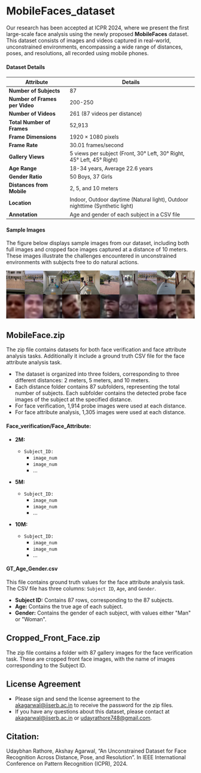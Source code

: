 # MobileFaces_dataset
Our research has been accepted at ICPR 2024, where we present the first large-scale face analysis using the newly proposed **MobileFaces** dataset. This dataset consists of images and videos captured in real-world, unconstrained environments, encompassing a wide range of distances, poses, and resolutions, all recorded using mobile phones.

#### Dataset Details

| **Attribute**               | **Details**                                         |
|-----------------------------|-----------------------------------------------------|
| **Number of Subjects**      | 87                                                  |
| **Number of Frames per Video** | 200-250                                            |
| **Number of Videos**        | 261 (87 videos per distance)                       |
| **Total Number of Frames**  | 52,913                                              |
| **Frame Dimensions**        | 1920 × 1080 pixels                                 |
| **Frame Rate**              | 30.01 frames/second                                |
| **Gallery Views**           | 5 views per subject (Front, 30° Left, 30° Right, 45° Left, 45° Right) |
| **Age Range**               | 18-34 years, Average 22.6 years                    |
| **Gender Ratio**            | 50 Boys, 37 Girls                                  |
| **Distances from Mobile**   | 2, 5, and 10 meters                                |
| **Location**                | Indoor, Outdoor daytime (Natural light), Outdoor nighttime (Synthetic light) |
| **Annotation**              | Age and gender of each subject in a CSV file       |

#### Sample Images

The figure below displays sample images from our dataset, including both full images and cropped face images captured at a distance of 10 meters. These images illustrate the challenges encountered in unconstrained environments with subjects free to do natural actions.

![Figure shows full images and cropped face images from our collected dataset reflect the challenges developed due to not only varying distances but also the subject being unconstrained in having natural actions.](Probe_Images_Samples_10m.png)

## MobileFace.zip

The zip file contains datasets for both face verification and face attribute analysis tasks. Additionally it include a ground truth CSV file for the face attribute analysis task.   
- The dataset is organized into three folders, corresponding to three different distances: 2 meters, 5 meters, and 10 meters.
- Each distance folder contains 87 subfolders, representing the total number of subjects. Each subfolder contains the detected probe face images of the subject at the specified distance.
- For face verification, 1,914 probe images were used at each distance.
- For face attribute analysis, 1,305 images were used at each distance.

#### Face_verification/Face_Attribute:

- **2M:** 
  - `Subject_ID:`
    - `image_num`
    - `image_num`
    - ...

- **5M:** 
  - `Subject_ID:`
    - `image_num`
    - `image_num`
    - ...

- **10M:** 
  - `Subject_ID:`
    - `image_num`
    - `image_num`
    - ...

#### GT_Age_Gender.csv
This file contains ground truth values for the face attribute analysis task. The CSV file has three columns: `Subject ID`, `Age`, and `Gender`.
- **Subject ID:** Contains 87 rows, corresponding to the 87 subjects.
- **Age:** Contains the true age of each subject.
- **Gender:** Contains the gender of each subject, with values either "Man" or "Woman".

## Cropped_Front_Face.zip

The zip file contains a folder with 87 gallery images for the face verification task. These are cropped front face images, with the name of images corresponding to the Subject ID.

## License Agreement
- Please sign and send the license agreement to the  [akagarwal@iiserb.ac.in](mailto:akagarwal@iiserb.ac.in) to receive the password for the zip files.
- If you have any questions about this dataset, please contact at [akagarwal@iiserb.ac.in](mailto:akagarwal@iiserb.ac.in) or [udayrathore748@gmail.com](mailto:udayrathore748@gmail.com).

## Citation:
Udaybhan Rathore, Akshay Agarwal, “An Unconstrained Dataset for Face Recognition Across Distance, Pose, and Resolution”. In IEEE International Conference on Pattern Recognition (ICPR), 2024.

